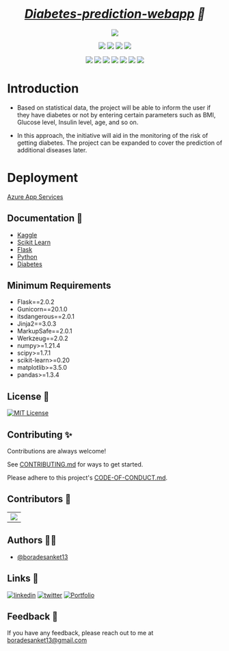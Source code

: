 
<h1 align="center"><em> <a href="  ">
Diabetes-prediction-webapp</a> 🚀</em></h1>

<div align="center">

<a href="https://github.com/boradesanket13/
Diabetes-prediction-webapp/"><img src="https://badges.frapsoft.com/os/v1/open-source.svg?v=103"></a>

<a href="https://github.com/boradesanket13/
Diabetes-prediction-webapp/"><img src="https://img.shields.io/static/v1.svg?label=Contributions&message=Welcome&color=yellow"></a>
<a href="https://github.com/ashutoshkrris/"><img src="https://img.shields.io/badge/Maintained%3F-yes-brightgreen.svg?v=103"></a>
<a href="https://github.com/boradesanket13/
Diabetes-prediction-webapp/"><img src="https://img.shields.io/github/repo-size/boradesanket13/
Diabetes-prediction-webapp.svg?label=Repo%20size&style=flat"></a>
<a href="https://github.com/boradesanket13/
Diabetes-prediction-webapp/"><img src="https://img.shields.io/tokei/lines/github/boradesanket13/
Diabetes-prediction-webapp?color=yellow&label=Lines%20of%20Code"></a>
  
<a href="https://github.com/boradesanket13/
Diabetes-prediction-webapp//graphs/contributors"><img src="https://img.shields.io/github/contributors/boradesanket13/
Diabetes-prediction-webapp?color=brightgreen"></a>
<a href="https://github.com/boradesanket13/
Diabetes-prediction-webapp//stargazers"><img src="https://img.shields.io/github/stars/boradesanket13/
Diabetes-prediction-webapp?color=0059b3"></a>
<a href="https://github.com/boradesanket13/
Diabetes-prediction-webapp//network/members"><img src="https://img.shields.io/github/forks/boradesanket13/
Diabetes-prediction-webapp?color=yellow"></a>
<a href="https://github.com/boradesanket13/
Diabetes-prediction-webapp//issues"><img src="https://img.shields.io/github/issues/boradesanket13/
Diabetes-prediction-webapp?color=brightgreen"></a>
<a href="https://github.com/boradesanket13/
Diabetes-prediction-webapp//issues?q=is%3Aissue+is%3Aclosed"><img src="https://img.shields.io/github/issues-closed-raw/boradesanket13/
Diabetes-prediction-webapp?color=0059b3"></a>
<a href="https://github.com/boradesanket13/
Diabetes-prediction-webapp//pulls"><img src="https://img.shields.io/github/issues-pr/boradesanket13/
Diabetes-prediction-webapp?color=yellow"></a>
<a href="https://github.com/boradesanket13/
Diabetes-prediction-webapp//pulls?q=is%3Apr+is%3Aclosed"><img src="https://img.shields.io/github/issues-pr-closed-raw/boradesanket13/
Diabetes-prediction-webapp?color=brightgreen"></a> 
</div>


# Introduction

- Based on statistical data, the project will be able to inform the user if they have diabetes or not by entering certain parameters such as BMI, Glucose level, Insulin level, age, and so on.

- In this approach, the initiative will aid in the monitoring of the risk of getting diabetes. The project can be expanded to cover the prediction of additional diseases later.

# Deployment
[Azure App Services](https://azure.microsoft.com/en-us/products/app-service/)

## Documentation 📃 
- [Kaggle](https://www.kaggle.com/docs)
- [Scikit Learn](https://scikit-learn.org/0.21/documentation.html)
- [Flask](https://flask.palletsprojects.com/en/2.2.x/)
- [Python](https://docs.python.org/3/)
- [Diabetes](https://www.who.int/news-room/fact-sheets/detail/diabetes)

## Minimum Requirements
- Flask==2.0.2
- Gunicorn==20.1.0
- itsdangerous==2.0.1
- Jinja2==3.0.3
- MarkupSafe==2.0.1
- Werkzeug==2.0.2
- numpy>=1.21.4
- scipy>=1.7.1
- scikit-learn>=0.20
- matplotlib>=3.5.0
- pandas>=1.3.4

## License 📜
[![MIT License](https://img.shields.io/badge/License-MIT-green.svg)](https://choosealicense.com/licenses/mit/)

## Contributing ✨

Contributions are always welcome!

See [CONTRIBUTING.md](https://github.com/boradesanket13/Swastha/blob/main/contributing.md) for ways to get started.

Please adhere to this project's [CODE-OF-CONDUCT.md](https://github.com/boradesanket13/Swastha/blob/main/code-of-conduct.md).

## Contributors 🤝


<a name = "contributors"></a>
<table align="center">
<tr>
<td>
<a href="https://github.com/boradesanket13/Swastha/graphs/contributors" align="center">
  <img src="https://contrib.rocks/image?repo=boradesanket13/Swastha" /> 
</a>
</td>
</tr>
</table>


## Authors 👨‍💻

- [@boradesanket13](https://www.github.com/boradesanket13)

## Links 🔗
[![linkedin](https://img.shields.io/badge/linkedin-0A66C2?style=for-the-badge&logo=linkedin&logoColor=white)](https://www.linkedin.com/in/boradesanket13)
[![twitter](https://img.shields.io/badge/twitter-1DA1F2?style=for-the-badge&logo=twitter&logoColor=white)](https://twitter.com/boradesanket13)
[![Portfolio](https://img.shields.io/badge/Portfolio-%23000000.svg?style=for-the-badge&logo=firefox&logoColor=#FF7139)](https://sanketborade.me/)


## Feedback 🙋‍
If you have any feedback, please reach out to me at <a src="mailto:boradesanket13@gmail.com">boradesanket13@gmail.com</a>
